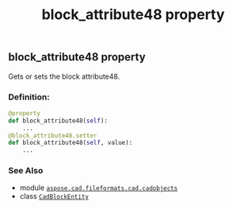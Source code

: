 ﻿---
title: block_attribute48 property
second_title: Aspose.CAD for Python via .NET API References
description: 
type: docs
weight: 90
url: /python-net/aspose.cad.fileformats.cad.cadobjects/cadblockentity/block_attribute48/
is_root: false
---

## block_attribute48 property


Gets or sets the block attribute48.
### Definition:
```python
@property
def block_attribute48(self):
    ...
@block_attribute48.setter
def block_attribute48(self, value):
    ...
```

### See Also
* module [`aspose.cad.fileformats.cad.cadobjects`](../../)
* class [`CadBlockEntity`](/cad/python-net/aspose.cad.fileformats.cad.cadobjects/cadblockentity)
